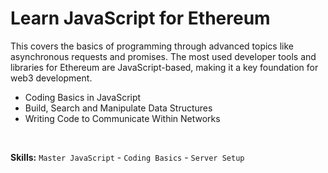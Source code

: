 # Learn JavaScript for Ethereum

This covers the basics of programming through advanced topics like asynchronous requests and promises. The most used developer tools and libraries for Ethereum are JavaScript-based, making it a key foundation for web3 development.

- Coding Basics in JavaScript
- Build, Search and Manipulate Data Structures
- Writing Code to Communicate Within Networks

<br/>

**Skills:** `Master JavaScript` - `Coding Basics` - `Server Setup`
